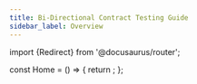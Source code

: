 ```yaml
---
title: Bi-Directional Contract Testing Guide
sidebar_label: Overview
---
```


import {Redirect} from '@docusaurus/router';

const Home = () => {
return <Redirect to="/docs/bi-directional" />;
};
